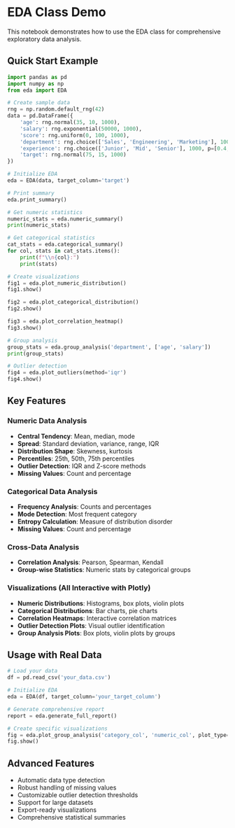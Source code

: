 # EDA Class Demo

This notebook demonstrates how to use the EDA class for comprehensive exploratory data analysis.

## Quick Start Example

```python
import pandas as pd
import numpy as np
from eda import EDA

# Create sample data
rng = np.random.default_rng(42)
data = pd.DataFrame({
    'age': rng.normal(35, 10, 1000),
    'salary': rng.exponential(50000, 1000),
    'score': rng.uniform(0, 100, 1000),
    'department': rng.choice(['Sales', 'Engineering', 'Marketing'], 1000),
    'experience': rng.choice(['Junior', 'Mid', 'Senior'], 1000, p=[0.4, 0.4, 0.2]),
    'target': rng.normal(75, 15, 1000)
})

# Initialize EDA
eda = EDA(data, target_column='target')

# Print summary
eda.print_summary()

# Get numeric statistics
numeric_stats = eda.numeric_summary()
print(numeric_stats)

# Get categorical statistics
cat_stats = eda.categorical_summary()
for col, stats in cat_stats.items():
    print(f"\\n{col}:")
    print(stats)

# Create visualizations
fig1 = eda.plot_numeric_distribution()
fig1.show()

fig2 = eda.plot_categorical_distribution()
fig2.show()

fig3 = eda.plot_correlation_heatmap()
fig3.show()

# Group analysis
group_stats = eda.group_analysis('department', ['age', 'salary'])
print(group_stats)

# Outlier detection
fig4 = eda.plot_outliers(method='iqr')
fig4.show()
```

## Key Features

### Numeric Data Analysis

- **Central Tendency**: Mean, median, mode
- **Spread**: Standard deviation, variance, range, IQR
- **Distribution Shape**: Skewness, kurtosis
- **Percentiles**: 25th, 50th, 75th percentiles
- **Outlier Detection**: IQR and Z-score methods
- **Missing Values**: Count and percentage

### Categorical Data Analysis

- **Frequency Analysis**: Counts and percentages
- **Mode Detection**: Most frequent category
- **Entropy Calculation**: Measure of distribution disorder
- **Missing Values**: Count and percentage

### Cross-Data Analysis

- **Correlation Analysis**: Pearson, Spearman, Kendall
- **Group-wise Statistics**: Numeric stats by categorical groups

### Visualizations (All Interactive with Plotly)

- **Numeric Distributions**: Histograms, box plots, violin plots
- **Categorical Distributions**: Bar charts, pie charts
- **Correlation Heatmaps**: Interactive correlation matrices
- **Outlier Detection Plots**: Visual outlier identification
- **Group Analysis Plots**: Box plots, violin plots by groups

## Usage with Real Data

```python
# Load your data
df = pd.read_csv('your_data.csv')

# Initialize EDA
eda = EDA(df, target_column='your_target_column')

# Generate comprehensive report
report = eda.generate_full_report()

# Create specific visualizations
fig = eda.plot_group_analysis('category_col', 'numeric_col', plot_type='violin')
fig.show()
```

## Advanced Features

- Automatic data type detection
- Robust handling of missing values
- Customizable outlier detection thresholds
- Support for large datasets
- Export-ready visualizations
- Comprehensive statistical summaries
